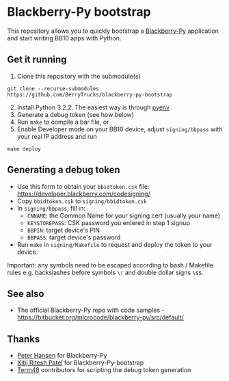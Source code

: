 # Blackberry-Py bootstrap

This repository allows you to quickly bootstrap a [Blackberry-Py](http://blackberry-py.microcode.ca/) application and start writing BB10 apps with Python.

## Get it running

1. Clone this repository with the submodule(s)
  ```
  git clone --recurse-submodules https://github.com/BerryTrucks/blackberry-py-bootstrap
  ```
2. Install Python 3.2.2. The easiest way is through [pyenv](https://realpython.com/intro-to-pyenv/#installing-pyenv)
3. Generate a debug token (see how below)
4. Run `make` to compile a bar file, or
5. Enable Developer mode on your BB10 device, adjust `signing/bbpass` with your real IP address and run
  ```
  make deploy
  ```

## Generating a debug token

* Use this form to obtain your `bbidtoken.csk` file: https://developer.blackberry.com/codesigning/
* Copy `bbidtoken.csk` to `signing/bbidtoken.csk`
* In `signing/bbpass`, fill in:
  - `CNNAME`: the Common Name for your signing cert (usually your name)
  - `KEYSTOREPASS`: CSK password you entered in step 1 signup
  - `BBPIN`: target device's PIN
  - `BBPASS`: target device's password
* Run `make` in `signing/Makefile` to request and deploy the token to your device.

Important: any symbols need to be escaped according to bash / Makefile rules e.g. backslashes before symbols `\!` and double dollar signs `\$$`.

## See also

* The official Blackberry-Py repo with code samples - https://bitbucket.org/microcode/blackberry-py/src/default/

## Thanks

* [Peter Hansen](http://peterhansen.ca/) for Blackberry-Py
* [Xitij Ritesh Patel](http://www.xitijpatel.com/) for Blackberry-Py-bootstrap
* [Term48](https://github.com/mordak/Term48) contributors for scripting the debug token generation
